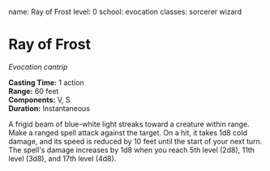 name: Ray of Frost
level: 0
school: evocation
classes: sorcerer
         wizard

# Ray of Frost 
_Evocation cantrip_ 

**Casting Time:** 1 action    
**Range:** 60 feet    
**Components:** V, S    
**Duration:** Instantaneous 

A frigid beam of blue-white light streaks toward a creature within range. Make a ranged spell attack against the target. On a hit, it takes 1d8 cold damage, and its speed is reduced by 10 feet until the start of your next turn.    
The spell's damage increases by 1d8 when you reach 5th level (2d8), 11th level (3d8), and 17th level (4d8). 